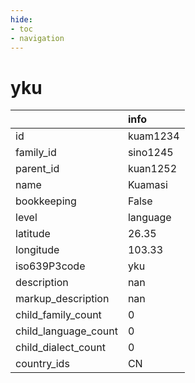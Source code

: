 ```yaml
---
hide:
- toc
- navigation
---
```

# yku
|                      | info     |
|:---------------------|:---------|
| id                   | kuam1234 |
| family_id            | sino1245 |
| parent_id            | kuan1252 |
| name                 | Kuamasi  |
| bookkeeping          | False    |
| level                | language |
| latitude             | 26.35    |
| longitude            | 103.33   |
| iso639P3code         | yku      |
| description          | nan      |
| markup_description   | nan      |
| child_family_count   | 0        |
| child_language_count | 0        |
| child_dialect_count  | 0        |
| country_ids          | CN       |